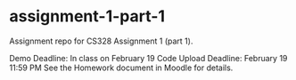 # assignment-1-part-1
Assignment repo for CS328 Assignment 1 (part 1).

Demo Deadline: In class on February 19
Code Upload Deadline: February 19 11:59 PM
See the Homework document in Moodle for details.
